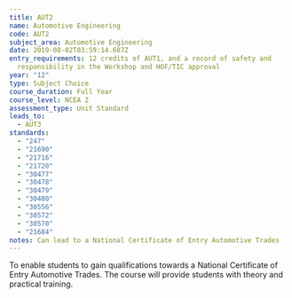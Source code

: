 ```yaml
---
title: AUT2
name: Automotive Engineering
code: AUT2
subject_area: Automotive Engineering
date: 2019-08-02T03:59:14.687Z
entry_requirements: 12 credits of AUT1, and a record of safety and
  responsibility in the Workshop and HOF/TIC approval
year: "12"
type: Subject Choice
course_duration: Full Year
course_level: NCEA 2
assessment_type: Unit Standard
leads_to:
  - AUT3
standards:
  - "247"
  - "21690"
  - "21716"
  - "21720"
  - "30477"
  - "30478"
  - "30479"
  - "30480"
  - "30556"
  - "30572"
  - "30570"
  - "21684"
notes: Can lead to a National Certificate of Entry Automotive Trades
---
```

To enable students to gain qualifications towards a National Certificate of Entry Automotive Trades. The course will provide students with theory and practical training.
